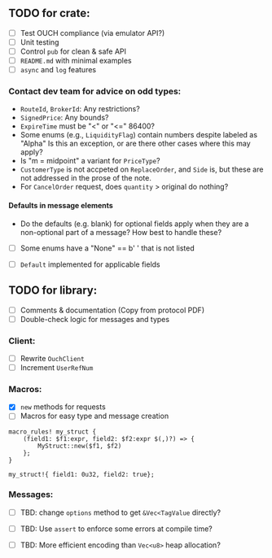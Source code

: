 
## TODO for crate:
- [ ] Test OUCH compliance (via emulator API?)
- [ ] Unit testing
- [ ] Control `pub` for clean & safe API
- [ ] `README.md` with minimal examples
- [ ] `async` and `log` features

### Contact dev team for advice on odd types:
- `RouteId`, `BrokerId`: Any restrictions?
- `SignedPrice`: Any bounds?
- `ExpireTime` must be "<" or "<=" 86400?
- Some enums (e.g., `LiquidityFlag`) contain numbers despite labeled as "Alpha"
Is this an exception, or are there other cases where this may apply?
- Is "m = midpoint" a variant for `PriceType`?
- `CustomerType` is not accpeted on `ReplaceOrder`, and `Side` is, 
but these are not addressed in the prose of the note.
- For `CancelOrder` request, does `quantity` > original do nothing?

#### Defaults in message elements
- Do the defaults (e.g. blank) for optional fields apply when they are 
a non-optional part of a message? How best to handle these?
- [ ] Some enums have a "None" == b' ' that is not listed
- [ ] `Default` implemented for applicable fields


## TODO for library:
- [ ] Comments & documentation (Copy from protocol PDF)
- [ ] Double-check logic for messages and types

### Client:
- [ ] Rewrite `OuchClient`
- [ ] Increment `UserRefNum` 

### Macros:
- [x] `new` methods for requests
- [ ] Macros for easy type and message creation
```
macro_rules! my_struct {
    (field1: $f1:expr, field2: $f2:expr $(,)?) => {
        MyStruct::new($f1, $f2)
    };
}

my_struct!{ field1: 0u32, field2: true};
```

### Messages:
- [ ] TBD: change `options` method to get `&Vec<TagValue` directly?
- [ ] TBD: Use `assert` to enforce some errors at compile time?
- [ ] TBD: More efficient encoding than `Vec<u8>` heap allocation?

